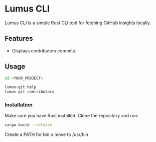 # Lumus CLI

Lumus CLI is a simple Rust CLI tool for fetching GitHub insights locally.

## Features

- Displays contributors commits.

## Usage
```bash
cd <YOUR_PROJECT>

lumus-git help
lumus-git contributors
```

### Installation

Make sure you have Rust installed. Clone the repository and run:
```bash
cargo build --release
```

Create a PATH for bin o move to /usr/bin
